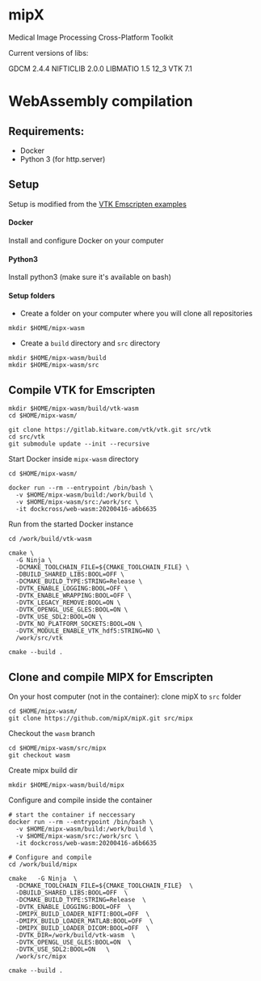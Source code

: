 # mipX
Medical Image Processing Cross-Platform Toolkit

Current versions of libs:

GDCM 2.4.4
NIFTICLIB 2.0.0
LIBMATIO 1.5 12_3
VTK 7.1


# WebAssembly compilation

## Requirements:

- Docker 
- Python 3 (for http.server)

## Setup 

Setup is modified from the [VTK Emscripten examples](https://github.com/Kitware/VTK/tree/master/Examples/Emscripten/Cxx)

#### Docker 
Install and configure Docker on your computer

#### Python3 
Install python3 (make sure it's available on bash)

#### Setup folders

- Create a folder on your computer where you will clone all repositories  
```
mkdir $HOME/mipx-wasm
```
<!--- ` -->
- Create a `build` directory and `src` directory
```
mkdir $HOME/mipx-wasm/build
mkdir $HOME/mipx-wasm/src
```
<!--- ` -->

## Compile VTK for Emscripten
```
mkdir $HOME/mipx-wasm/build/vtk-wasm
cd $HOME/mipx-wasm/

git clone https://gitlab.kitware.com/vtk/vtk.git src/vtk
cd src/vtk
git submodule update --init --recursive
```

Start Docker inside `mipx-wasm` directory 

```
cd $HOME/mipx-wasm/

docker run --rm --entrypoint /bin/bash \
  -v $HOME/mipx-wasm/build:/work/build \
  -v $HOME/mipx-wasm/src:/work/src \
  -it dockcross/web-wasm:20200416-a6b6635
```

Run from the started Docker instance

```
cd /work/build/vtk-wasm

cmake \
  -G Ninja \
  -DCMAKE_TOOLCHAIN_FILE=${CMAKE_TOOLCHAIN_FILE} \
  -DBUILD_SHARED_LIBS:BOOL=OFF \
  -DCMAKE_BUILD_TYPE:STRING=Release \
  -DVTK_ENABLE_LOGGING:BOOL=OFF \
  -DVTK_ENABLE_WRAPPING:BOOL=OFF \
  -DVTK_LEGACY_REMOVE:BOOL=ON \
  -DVTK_OPENGL_USE_GLES:BOOL=ON \
  -DVTK_USE_SDL2:BOOL=ON \
  -DVTK_NO_PLATFORM_SOCKETS:BOOL=ON \
  -DVTK_MODULE_ENABLE_VTK_hdf5:STRING=NO \
  /work/src/vtk

cmake --build .
```
<!--- ` -->

## Clone and compile MIPX for Emscripten

On your host computer (not in the container): clone mipX to `src` folder 

```
cd $HOME/mipx-wasm/
git clone https://github.com/mipX/mipX.git src/mipx
```

Checkout the `wasm` branch

```
cd $HOME/mipx-wasm/src/mipx
git checkout wasm
```

Create mipx build dir

```
mkdir $HOME/mipx-wasm/build/mipx
```

Configure and compile inside the container

```
# start the container if neccessary
docker run --rm --entrypoint /bin/bash \
  -v $HOME/mipx-wasm/build:/work/build \
  -v $HOME/mipx-wasm/src:/work/src \
  -it dockcross/web-wasm:20200416-a6b6635

# Configure and compile
cd /work/build/mipx

cmake   -G Ninja  \
  -DCMAKE_TOOLCHAIN_FILE=${CMAKE_TOOLCHAIN_FILE}  \
  -DBUILD_SHARED_LIBS:BOOL=OFF  \
  -DCMAKE_BUILD_TYPE:STRING=Release  \
  -DVTK_ENABLE_LOGGING:BOOL=OFF  \
  -DMIPX_BUILD_LOADER_NIFTI:BOOL=OFF  \
  -DMIPX_BUILD_LOADER_MATLAB:BOOL=OFF  \
  -DMIPX_BUILD_LOADER_DICOM:BOOL=OFF  \
  -DVTK_DIR=/work/build/vtk-wasm  \
  -DVTK_OPENGL_USE_GLES:BOOL=ON  \
  -DVTK_USE_SDL2:BOOL=ON   \
  /work/src/mipx 

cmake --build .
```







